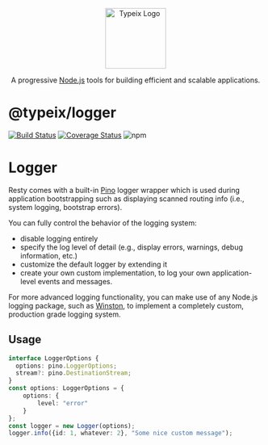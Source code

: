 <p align="center">
  <a href="https://typeix.com" target="blank">
    <img src="https://avatars.githubusercontent.com/u/38910665?s=200&v=4" width="120" alt="Typeix Logo" />
  </a>
</p>
<p align="center">
A progressive <a href="https://nodejs.org" target="_blank">Node.js</a>
tools for building efficient and scalable applications.
</p>

# @typeix/logger 

[![Build Status][travis-img]][travis-url]
[![Coverage Status][coverage-img]][coverage-url]
![npm][npm-version-img]

# Logger

Resty comes with a built-in [Pino](https://github.com/pinojs/pino) logger wrapper which is used during application
bootstrapping such as displaying scanned routing info (i.e., system logging, bootstrap errors).

You can fully control the behavior of the logging system:

* disable logging entirely
* specify the log level of detail (e.g., display errors, warnings, debug information, etc.)
* customize the default logger by extending it
* create your own custom implementation, to log your own application-level events and messages.

For more advanced logging functionality, you can make use of any Node.js logging package, such
as [Winston](https://github.com/winstonjs/winston), to implement a completely custom, production grade logging system.

## Usage
```ts
interface LoggerOptions {
  options: pino.LoggerOptions;
  stream?: pino.DestinationStream;
}
const options: LoggerOptions = {
    options: {
        level: "error"
    }
};
const logger = new Logger(options);
logger.info({id: 1, whatever: 2}, "Some nice custom message");
```
[travis-url]: https://circleci.com/gh/typeix/typeix
[travis-img]: https://img.shields.io/circleci/build/github/typeix/typeix/main
[npm-version-img]: https://img.shields.io/npm/v/@typeix/resty
[coverage-img]: https://coveralls.io/repos/github/typeix/typeix/badge.svg?branch=main
[coverage-url]: https://coveralls.io/github/typeix/typeix?branch=main
